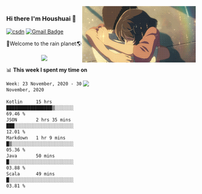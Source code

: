 <img  align='right' height="150" src="https://github.com/LikeRainDay/LikeRainDay/blob/master/pic/img_rain_1.gif?raw=true">



### Hi there I'm Houshuai :lemon:

[![csdn](https://img.shields.io/badge/-csdn-c14438?style=flat-square&logo=c&logoColor=white)](https://blog.csdn.net/qq_15807167)
[![Gmail Badge](https://img.shields.io/badge/-gmail-c14438?style=flat-square&logo=Gmail&logoColor=white&link=mailto:houshuai0816@gmail.com)](mailto:houshuai0816@gmail.com)

🚀Welcome to the rain planet🌎

<center>
<img align='center'  src="https://source.unsplash.com/random/1200x600">
</center>

📊 **This week I spent my time on**

<img align='right'   width="300" src="https://github-readme-stats.vercel.app/api?username=LikeRainDay&show_icons=true&title_color=fff&icon_color=79ff97&text_color=9f9f9f&bg_color=151515">

<!--START_SECTION:waka-->
```text
Week: 23 November, 2020 - 30 November, 2020

Kotlin     15 hrs          █████████████████▒░░░░░░░   69.46 % 
JSON       2 hrs 35 mins   ███░░░░░░░░░░░░░░░░░░░░░░   12.01 % 
Markdown   1 hr 9 mins     █▒░░░░░░░░░░░░░░░░░░░░░░░   05.36 % 
Java       50 mins         █░░░░░░░░░░░░░░░░░░░░░░░░   03.88 % 
Scala      49 mins         █░░░░░░░░░░░░░░░░░░░░░░░░   03.81 % 
```
<!--END_SECTION:waka-->
